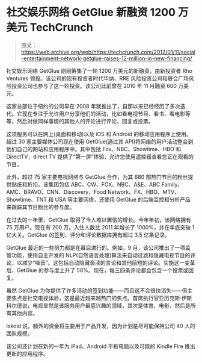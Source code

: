 # 社交娱乐网络 GetGlue 新融资 1200 万美元 TechCrunch

> 原文：<https://web.archive.org/web/https://techcrunch.com/2012/01/11/social-entertainment-network-getglue-raises-12-million-in-new-financing/>

社交娱乐网络 GetGlue 刚刚筹集了一轮 1200 万美元的新融资，由新投资者 Rho Ventures 领投。该公司的现有投资者时代华纳、RRE 风险投资公司和联合广场风险投资公司也参与了这一轮投资。该公司此前曾在 2010 年 11 月融资 600 万美元。

这家总部位于纽约的公司早在 2008 年就推出了，自那以来已经经历了多次迭代。它现在专注于允许用户分享他们的活动，比如看电视节目、看书、看电影等等，然后对做同样事情的其他人的评论进行评论、回复或投票。

这项服务可以在网上(桌面和移动)以及 iOS 和 Android 的移动应用程序上使用。超过 30 家主要媒体公司现在使用 GetGlue(通过其 API)将网络的用户活动整合到他们自己的网站和应用程序中。其中包括 Fox、NBC、Showtime、HBO 和 DirectTV，direct TV 提供了“第一屏”体验，允许您使用遥控器查看您正在观看的节目。

此外，超过 75 家主要电视网络与 GetGlue 合作，为其 680 部热门节目的粉丝提供贴纸和折扣。该集团包括 ABC、CW、FOX、NBC、A&E、ABC Family、AMC、BRAVO、CNN、Discovery、Food Network、FX、HBO、MTV、Showtime、TNT 和 USA 等主要网络，还使用 GetGlue 的后端监控和分析产品来跟踪其节目粉丝的参与度。

在过去的一年里，GetGlue 取得了令人难以置信的增长。今年年初，该网络拥有 75 万用户。现在有 200 万。入住人数比 2011 年增长了 1000%，并在年底突破 1 亿大关。GetGlue 的签到、评分和评论数据库拥有超过 3.5 亿条记录。

GetGlue 最近的一些努力都是在幕后进行的。例如，9 月，该公司推出了一项监管功能，使用自主开发的 NLP(自然语言处理)算法来自动过滤和隐藏电视节目的评论，以减少“噪音”。这包括自动隐藏亵渎的言论和其他简短的评论。实施这一变革后，GetGlue 的参与度上升了 50%。现在，每三四条评论都会包含一个投票或回复。

虽然 GetGlue 为你提供了许多活动的签到功能——而且这不会很快消失——但主要焦点是社交电视体验，这是最近越来越热门的焦点。首席执行官亚历克斯·伊斯科尔德说，电视显然是该服务用户最感兴趣的领域，其次是体育、电影，然后是所有其他内容。

Iskold 说，额外的资金将主要用于产品开发，因为计划是尽可能保持公司 40 人的团队规模。

该公司还计划在新的一年为 iPad、Android 平板电脑以及可能的 Kindle Fire 推出更新的应用程序。